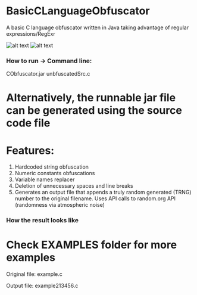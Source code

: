 # BasicCLanguageObfuscator
A basic C language obfuscator written in Java taking advantage of regular expressions/RegExr

![alt text](https://i.imgur.com/6UcdrH6.jpg)
![alt text](https://i.imgur.com/Z2uM01m.jpg)


### How to run -> Command line:
CObfuscator.jar unbfuscatedSrc.c 
# Alternatively, the runnable jar file can be generated using the source code file

# Features:

1) Hardcoded string obfuscation
2) Numeric constants obfuscations
3) Variable names replacer 
4) Deletion of unnecessary spaces and line breaks
5) Generates an output file that appends a truly random generated (TRNG) number to the original filename. 
   Uses API calls to random.org API (randomness via atmospheric noise)
   
### How the result looks like
# Check EXAMPLES folder for more examples
Original file: example.c

Output file: example213456.c


       
